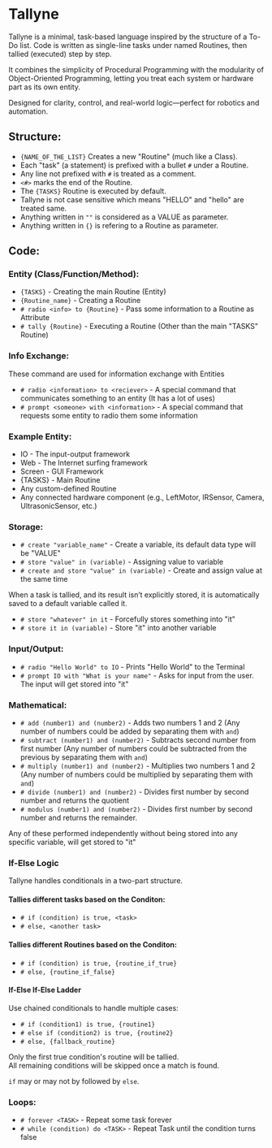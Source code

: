# Tallyne

Tallyne is a minimal, task-based language inspired by the structure of a To-Do list. Code is written as single-line tasks under named Routines, then tallied (executed) step by step.

It combines the simplicity of Procedural Programming with the modularity of Object-Oriented Programming, letting you treat each system or hardware part as its own entity.

Designed for clarity, control, and real-world logic—perfect for robotics and automation.

## Structure:
- `{NAME_OF_THE_LIST}` Creates a new "Routine" (much like a Class).
- Each "task" (a statement) is prefixed with a bullet `#` under a Routine.
- Any line not prefixed with `#` is treated as a comment.
- `<#>` marks the end of the Routine.
- The `{TASKS}` Routine is executed by default.
- Tallyne is not case sensitive which means "HELLO" and "hello" are treated same.
- Anything written in `""` is considered as a VALUE as parameter.
- Anything written in `{}` is refering to a Routine as parameter.

## Code:
### Entity (Class/Function/Method):
- `{TASKS}` - Creating the main Routine (Entity)
- `{Routine_name}` - Creating a Routine
- `# radio <info> to {Routine}` - Pass some information to a Routine as Attribute
- `# tally {Routine}` - Executing a Routine (Other than the main "TASKS" Routine)

### Info Exchange:
These command are used for information exchange with Entities
- `# radio <information> to <reciever>` - A special command that communicates something to an entity (It has a lot of uses)
- `# prompt <someone> with <information>` - A special command that requests some entity to radio them some information
  
### Example Entity:
- IO - The input-output framework
- Web - The Internet surfing framework
- Screen - GUI Framework
- {TASKS} - Main Routine
- Any custom-defined Routine
- Any connected hardware component (e.g., LeftMotor, IRSensor, Camera, UltrasonicSensor, etc.)

### Storage:
- `# create "variable_name"` - Create a variable, its default data type will be "VALUE"
- `# store "value" in (variable)` - Assigning value to variable
- `# create and store "value" in (variable)` - Create and assign value at the same time

When a task is tallied, and its result isn’t explicitly stored, it is automatically saved to a default variable called it.
- `# store "whatever" in it` - Forcefully stores something into "it"
- `# store it in (variable)` - Store "it" into another variable

### Input/Output:
- `# radio "Hello World" to IO` - Prints "Hello World" to the Terminal
- `# prompt IO with "What is your name"` - Asks for input from the user. The input will get stored into "it"

### Mathematical:
- `# add (number1) and (number2)` - Adds two numbers 1 and 2 (Any number of numbers could be added by separating them with `and`)
- `# subtract (number1) and (number2)` - Subtracts second number from first number (Any number of numbers could be subtracted from the previous by separating them with `and`)
- `# multiply (number1) and (number2)` - Multiplies two numbers 1 and 2 (Any number of numbers could be multiplied by separating them with `and`)
- `# divide (number1) and (number2)` - Divides first number by second number and returns the quotient
- `# modulus (number1) and (number2)` - Divides first number by second number and returns the remainder.

Any of these performed independently without being stored into any specific variable, will get stored to "it"

### If-Else Logic

Tallyne handles conditionals in a two-part structure. 

#### Tallies different tasks based on the Conditon:
- `# if (condition) is true, <task>`
- `# else, <another task>`

#### Tallies different Routines based on the Conditon:
- `# if (condition) is true, {routine_if_true}`
- `# else, {routine_if_false}`

#### If-Else If-Else Ladder
Use chained conditionals to handle multiple cases:
- `# if (condition1) is true, {routine1}`
- `# else if (condition2) is true, {routine2}`
- `# else, {fallback_routine}`

Only the first true condition's routine will be tallied.  
All remaining conditions will be skipped once a match is found.

`if` may or may not by followed by `else`.

### Loops:
- `# forever <TASK>` - Repeat some task forever
- `# while (condition) do <TASK>` - Repeat Task until the condition turns false
